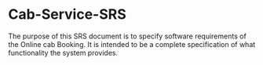 # Cab-Service-SRS
The purpose of this SRS document is to specify software requirements of the Online cab Booking. It is intended to be a complete specification of what functionality the system provides.

